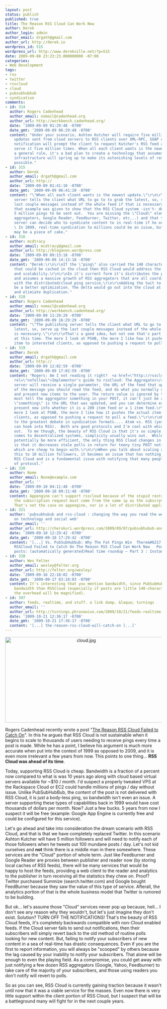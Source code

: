 ```yaml
---
layout: post
status: publish
published: true
title: The Reason RSS Cloud Can Work Now
author: Derek
author_login: admin
author_email: drgath@gmail.com
author_url: http://derek.io
wordpress_id: 515
wordpress_url: http://www.derekville.net/?p=515
date: 2009-09-08 23:23:23.000000000 -07:00
categories:
- Web Development
tags:
- rss
- twitter
- rsscloud
- cloud
- pubsubhubbub
- syndication
comments:
- id: 314
  author: Rogers Cadenhead
  author_email: nomail@cadenhead.org
  author_url: http://workbench.cadenhead.org/
  date: '2009-09-09 01:29:48 -0700'
  date_gmt: '2009-09-09 06:29:48 -0700'
  content: "Under your scenario, Ashton Kutcher will require five million cloud notification
    updates sent from cloud servers to RSS clients over XML-RPC, SOAP or REST. Each
    notification will prompt the client to request Kutcher's RSS feed again, so he'll
    serve it five million times. When all each client wants is the newest update.\r\n\r\nAs
    a general rule, it's a bad plan to create a technology that assumes a massive
    infrastructure will spring up to make its astonishing levels of resource consumption
    possible."
- id: 315
  author: Derek
  author_email: drgath@gmail.com
  author_url: http://
  date: '2009-09-09 01:41:10 -0700'
  date_gmt: '2009-09-09 06:41:10 -0700'
  content: "\"When all each client wants is the newest update.\"\r\n\r\nThe publishing
    server tells the client what URL to go to to grab the latest, so, serve up the
    last couple messages instead of the whole feed if that is necessary.  \r\n\r\nBesides,
    that example was given to show that the RSS Cloud system -isn't- designed for
    5 million pings to be sent out.  You are missing the \"Cloud\" element here (the
    aggregators, Google Reader, Feedburner, Twitter, etc...) and that the publishing
    server can decide who to syndicate content to in real-time if he or she wishes.
    \ In 2009, real-time syndication to millions could be an issue, but in 2015, it
    may be a piece of cake."
- id: 316
  author: mcdtracy
  author_email: mcdtracy@gmail.com
  author_url: http://bloganon.wordpress.com
  date: '2009-09-09 09:13:18 -0700'
  date_gmt: '2009-09-09 14:13:18 -0700'
  content: "Derek:\r\n\r\nIf the \"ping\" also carried the 140 character \"twit\"
    that could be cached in the cloud then RSS Cloud would address the issues if real-time
    and scalability.\r\n\r\nIn it's current form it's distributes the ping service
    and assumes a massive growth of RSS aggregators that are all coordinating well
    with the distributed/cloud ping service.\r\n\r\nAdding the twit to the ping would
    be a better optimization. The delta would go out into the cloud at the same time
    and elimiate duplication."
- id: 318
  author: Rogers Cadenhead
  author_email: nomail@cadenhead.org
  author_url: http://workbench.cadenhead.org/
  date: '2009-09-09 11:29:29 -0700'
  date_gmt: '2009-09-09 16:29:29 -0700'
  content: "\"The publishing server tells the client what URL to go to to grab the
    latest, so, serve up the last couple messages instead of the whole feed if that
    is necessary.\"\r\n\r\nThat's a good idea, but not one that's part of RSSCloud
    at this time. The more I look at PSHB, the more I like how it pushes the actual
    item to interested clients, as opposed to pushing a request to poll a feed."
- id: 319
  author: Derek
  author_email: drgath@gmail.com
  author_url: http://
  date: '2009-09-09 12:02:59 -0700'
  date_gmt: '2009-09-09 17:02:59 -0700'
  content: "Rogers: Am I not reading it right?  <a href=\"http://rsscloud.org/walkthrough.html#theAggregator\"
    rel=\"nofollow\">Implementor's guide to rssCloud: The Aggregator</a>.\r\n\r\n<blockquote>Your
    server will receive a single parameter, the URL of the feed that updated. On receipt
    of the message you should read the feed, and do what you normally do to locate
    and present new items to the user. The return value is ignored by the cloud.</blockquote>\r\n\r\nYou
    must tell the aggregator something in your POST, it can't just be a empty.  That
    \"something\" is the URL that was updated, and you can determine exactly how to
    present new info whether it is a 200 item feed or a 1 item feed.\r\n\r\n\"The
    more I look at PSHB, the more I like how it pushes the actual item to interested
    clients, as opposed to pushing a request to poll a feed.\"\r\n\r\nNow we're back
    to the greatest debate in syndication formats.... Atom vs. RSS (yes I know PSHB
    can hook into RSS).  Both are good protocols and I'm cool with whichever wins
    out.  To me though, the beauty of RSS Cloud is that it's so simple, and when it
    comes to decentralized systems, simplicity usually wins out.  While PSHB could
    potentially be more efficient, the only thing RSS Cloud changes in the RSS picture
    is that it decreases stale polls in return for teeny tiny POST notifications,
    which are cheap to begin with.\r\n\r\nWhen you talk about scaling a system like
    this to 10 million followers, it becomes an issue that has nothing to do with
    RSS Cloud and is a fundamental issue with notifying that many people, regardless
    of protocol."
- id: 320
  author: Nome
  author_email: None@example.com
  author_url: ''
  date: '2009-09-10 04:11:48 -0700'
  date_gmt: '2009-09-10 09:11:48 -0700'
  content: Appengine can't support rsscloud because of the stupid restriction that
    the subscription request must come from the same ip as the subscrption endpoint.
    That's not the case on appengine, nor in a lot of distributed applications
- id: 321
  author: 'pubsubhubub and rss-cloud : changing the way you read the web &laquo; Thoughts
    on technology and social web'
  author_email: ''
  author_url: http://cherukuri.wordpress.com/2009/09/07/pubsubhubub-and-rss-cloud-changing-the-way-you-read-the-web/
  date: '2009-09-10 12:29:42 -0700'
  date_gmt: '2009-09-10 17:29:42 -0700'
  content: '[...] Vs. PubSubHubbub: Why The Fat Pings Win  There&#8217;s a Reason
    RSSCloud Failed to Catch On The Reason RSS Cloud Can Work Now   Possibly related
    posts: (automatically generated)Real time roundup – Part 3 : Instant [...]'
- id: 328
  author: Wes Felter
  author_email: wesley@felter.org
  author_url: http://felter.org/wesley/
  date: '2009-09-16 22:18:02 -0700'
  date_gmt: '2009-09-17 03:18:03 -0700'
  content: It's interesting that you mention bandwidth, since PubSubHubbub uses less
    bandwidth than RSSCloud (especially if posts are little 140-character tweets where
    the overhead will be magnified).
- id: 397
  author: feeds, realtime, and stuff. a link dump. &laquo; turnings
  author_email: ''
  author_url: http://turnings.phrasewise.com/2009/10/21/feeds-realtime-and-stuff-a-link-dump/
  date: '2009-10-21 12:36:17 -0700'
  date_gmt: '2009-10-21 17:36:17 -0700'
  content: '[...] the-reason-rss-cloud-will-catch-on [...]'
---
```

<div style="text-align:center;"><img src="http://www.derekville.net/wp-content/uploads/2009/09/cloud.jpg" alt="cloud.jpg" border="0" width="506" height="275" /></div>

Rogers Cadenhead recently wrote a post "<a href="http://workbench.cadenhead.org/news/3555/theres-reason-rsscloud-failed-catch/0">The Reason RSS Cloud Failed to Catch On</a>".  In this he argues that RSS Cloud is not sustainable when it begins to scale to thousands of users needing to receive pings every time a post is made.  While he has a point, I believe his argument is much more accurate when put into the context of 1999 as opposed to 2009, and it is even more irrelevant a few years from now.  This points to one thing... <strong>RSS Cloud was ahead of its time</strong>.

Today, supporting RSS Cloud is cheap.  Bandwidth is a fraction of a percent now compared to what is was 10 years ago along with cloud based virtual servers available for ~$10 / month.  I'd suspect a properly tweaked VPS at the Rackspace Cloud or EC2 could handle millions of pings / day without issue.  Unlike PubSubHubBub, the content of the post is not delivered with RSS Cloud, it is just a body-less ping, so bandwidth isn't even an issue.  A server supporting these types of capabilities back in 1999 would have cost thousands of dollars per month.  Now?  Just a few bucks.  5 years from now I suspect it will be free (example: Google App Engine is currently free and could be configured for this service).

Let's go ahead and take into consideration the dream scenario with RSS Cloud, and that is that we have completely replaced Twitter.  In this scenario Ashton Kutcher will have 5 million followers and will need to notify each of those followers when he tweets out 100 mundane posts / day.  Let's not kid ourselves and <strong>not</strong> think there is a middle man in there somewhere.  These services are the "Cloud" portion of whole term.  Just like Feedburner and Google Reader are proxies between publisher and reader now (by storing local caches of RSS feeds), there will be many services that would be happy to host the feeds, providing a web client to the reader and analytics to the publisher in turn receiving all the statistics they chew on.  Proof?  Twitter purchased Summize (search.twitter.com) and Google bought FeedBurner because they saw the value of this type of service.  Afterall, the analytics portion of that is the whole business model that Twitter is rumored to be building.

But ok... let's assume those "Cloud" services never pop up because, hell... I don't see any reason why they wouldn't, but let's just imagine they don't exist.  Solution? TURN OFF THE NOTIFICATIONS!  That's the beauty of RSS Cloud feeds, it's completely backwards compatible with non-Cloud enabled feeds.  If the Cloud server fails to send out notifications, then their subscribers will simply revert back to the old method of routine polls looking for new content.  But, failing to notify your subscribers of new content in a sea of real-time has drastic consequences.  Even if you are the first to report information, you will always be "scooped" by others because the lag caused by your inability to notify your subscribers.  That alone will be enough to even the playing field.  As a compromise, you could get away with just notifying a few dozen RSS aggregators (Google, Yahoo, Feedburner) to take care of the majority of your subscribers, and those using readers you don't notify will revert to polls.

So as you can see, RSS Cloud is currently gaining traction because it wasn't until now that it was a viable service for the masses.  Even now there is very little support within the client portion of RSS Cloud, but I suspect that will be a battleground many will fight for in the next couple years.
